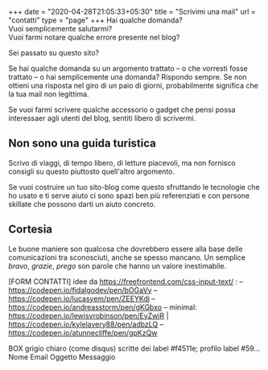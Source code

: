 +++
date = "2020-04-28T21:05:33+05:30"
title = "Scrivimi una mail"
url = "contatti"
type = "page"
+++
Hai qualche domanda?  
Vuoi semplicemente salutarmi?  
Vuoi farmi notare qualche errore presente nel blog?

Sei passato su questo sito?

Se hai qualche domanda su un argomento trattato – o che vorresti fosse trattato – o hai semplicemente una domanda?
Rispondo sempre. Se non ottieni una risposta nel giro di un paio di giorni, probabilmente significa che la tua mail non legittima.

Se vuoi farmi scrivere qualche accessorio o gadget che pensi possa interessaer agli utenti del blog, sentiti libero di scrivermi.

## Non sono una guida turistica
Scrivo di viaggi, di tempo libero, di letture piacevoli, ma non fornisco consigli su questo piuttosto quell'altro argomento.

Se vuoi costruire un tuo sito-blog come questo sfruttando le tecnologie che ho usato e ti serve aiuto ci sono spazi ben più referenziati e con persone skillate che possono darti un aiuto concreto.

## Cortesia
Le buone maniere son qualcosa che dovrebbero essere alla base delle comunicazioni tra sconosciuti, anche se spesso mancano.
Un semplice _bravo_, _grazie_, _prego_ son parole che hanno un valore inestimabile.

[FORM CONTATTI]
idee da https://freefrontend.com/css-input-text/ :
–	https://codepen.io/fidalgodev/pen/bOGaVy
–	https://codepen.io/lucasyem/pen/ZEEYKdj
–	https://codepen.io/andreasstorm/pen/gKGbxo
–	minimal: https://codepen.io/lewisvrobinson/pen/EyZwjR | https://codepen.io/kylelavery88/pen/adbzLQ
–	https://codepen.io/atunnecliffe/pen/gpKzQw

BOX grigio chiaro (come disqus)
scritte dei label #f4511e; profilo label #59...
Nome
Email
Oggetto
Messaggio
